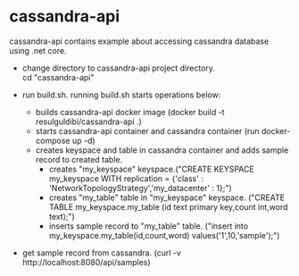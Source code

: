 # cassandra-api

 cassandra-api contains example about accessing cassandra database using .net core.

- change directory to cassandra-api project directory. <br/>
  cd "cassandra-api"

- run build.sh. running build.sh starts operations below:
    - builds cassandra-api docker image (docker build -t resulguldibi/cassandra-api .)
    - starts cassandra-api container and cassandra container (run docker-compose up -d)
    - creates keyspace and table in cassandra container and adds sample record to created table.
        -  creates "my_keyspace" keyspace.("CREATE KEYSPACE my_keyspace WITH replication = {'class' : 'NetworkTopologyStrategy','my_datacenter' : 1};")
        - creates "my_table" table in "my_keyspace" keyspace. ("CREATE TABLE my_keyspace.my_table (id text primary key,count int,word text);")
        - inserts sample record to "my_table" table. ("insert into my_keyspace.my_table(id,count,word) values('1',10,'sample');")

- get sample record from cassandra. (curl -v http://localhost:8080/api/samples)